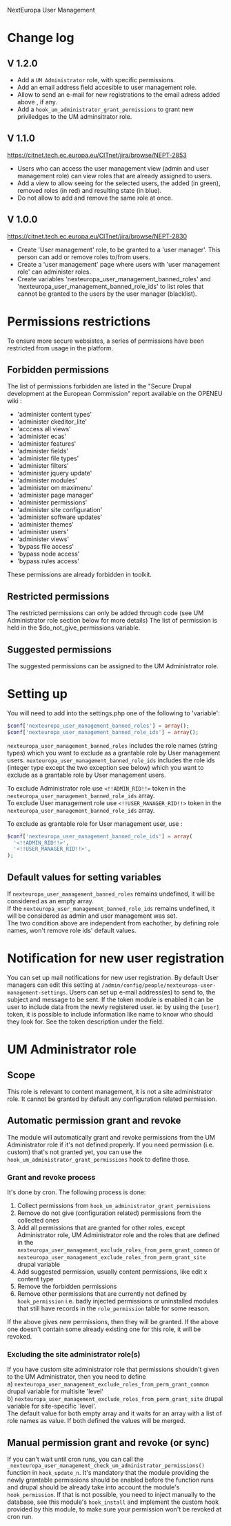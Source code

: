 NextEuropa User Management

# Change log
## V 1.2.0
- Add a `UM Administrator` role, with specific permissions.
- Add an email address field accesible to user management role.
- Allow to send an e-mail for new registrations to the email adress added above
, if any.
- Add a `hook_um_administrator_grant_permissions` to grant new priviledges to
the UM adminsitrator role.


## V 1.1.0
https://citnet.tech.ec.europa.eu/CITnet/jira/browse/NEPT-2853
- Users who can access the user management view (admin and user management
role) can view roles that are already assigned to users.
- Add a view to allow seeing for the selected users, the added (in green),
removed roles (in red) and resulting state (in blue).
- Do not allow to add and remove the same role at once.

## V 1.0.0
https://citnet.tech.ec.europa.eu/CITnet/jira/browse/NEPT-2830

- Create 'User management' role, to be granted to a 'user manager'. This person
can add or remove roles to/from users.
- Create a 'user management' page where users with 'user management role' can
administer roles.
- Create variables 'nexteuropa_user_management_banned_roles' and
'nexteuropa_user_management_banned_role_ids' to list roles that cannot be
granted to the users by the user manager (blacklist).

# Permissions restrictions
To ensure more secure websistes, a series of permissions have been restricted
from usage in the platform.
## Forbidden permissions
The list of permissions forbidden are listed in the "Secure Drupal development
at the European Commission" report available on the OPENEU wiki :

-  'administer content types'
-  'administer ckeditor_lite'
-  'acccess all views'
-  'administer ecas'
-  'administer features'
-  'administer fields'
-  'administer file types'
-  'administer filters'
-  'administer jquery update'
-  'administer modules'
-  'administer om maximenu'
-  'administer page manager'
-  'administer permissions'
-  'administer site configuration'
-  'administer software updates'
-  'administer themes'
-  'administer users'
-  'administer views'
-  'bypass file access'
-  'bypass node access'
-  'bypass rules access'

These permissions are already forbidden in toolkit.
## Restricted permissions
The restricted permissions can only be added through code (see UM Administrator
role section below for more details)
The list of permission is held in the $do_not_give_permissions variable.
## Suggested permissions
The suggested permissions can be assigned to the UM Administrator role.

# Setting up
You will need to add into the settings.php one of the following to 'variable':
```php
$conf['nexteuropa_user_management_banned_roles'] = array();
$conf['nexteuropa_user_management_banned_role_ids'] = array();
```

`nexteuropa_user_management_banned_roles` includes the role names (string types)
which you want to exclude as a grantable role by User management users.
`nexteuropa_user_management_banned_role_ids` includes the role ids
(integer type except the two exception see below) which you want to exclude as a
grantable role by User management users. 

To exclude Administrator role use `<!!ADMIN_RID!!>` token in the
`nexteuropa_user_management_banned_role_ids` array.  
To exclude User management role use `<!!USER_MANAGER_RID!!>` token in the 
`nexteuropa_user_management_banned_role_ids` array.

To exclude as grantable role for User management user, use :
```php
$conf['nexteuropa_user_management_banned_role_ids'] = array(
  '<!!ADMIN_RID!!>',
  '<!!USER_MANAGER_RID!!>',
);
```

## Default values for setting variables
If `nexteuropa_user_management_banned_roles` remains undefined, it will be
considered as an empty array.  
If the `nexteuropa_user_management_banned_role_ids` remains undefined, it will
be considered as admin and user management was set.  
The two condition above are independent from eachother, by defining role names,
won't remove role ids' default values.

# Notification for new user registration
You can set up mail notifications for new user registration.
By default User managers can edit this setting at
`/admin/config/people/nexteuropa-user-management-settings`.
Users can set up e-mail address(es) to send to, the subject and message to be
sent.
If the token module is enabled it can be user to include data from the newly
registered user.
ie: by using the `[user]` token, it is possible to include information like
name to know who should they look for.
See the token description under the field.

# UM Administrator role
## Scope
This role is relevant to content management, it is not a site administrator
role.
It cannot be granted by default any configuration related permission.

## Automatic permission grant and revoke
The module will automatically grant and revoke permissions from the UM
Administrator role if it's not defined properly. If you need permission (i.e.
custom) that's not granted yet, you can use the
`hook_um_administrator_grant_permissions` hook to define those.

### Grant and revoke process
It's done by cron. The following process is done:
1. Collect permissions from `hook_um_administrator_grant_permissions`
2. Remove do not give (configuration related) permissions from the collected
ones
3. Add all permissions that are granted for other roles, except Administrator
role, UM Administrator role and the roles that are defined in the
`nexteuropa_user_management_exclude_roles_from_perm_grant_common` or
`nexteuropa_user_management_exclude_roles_from_perm_grant_site` drupal variable
4. Add suggested permission, usually content permissions, like edit x content
type
5. Remove the forbidden permissions
6. Remove other permissions that are currently not defined by `hook_permission`
i.e. badly injected permissions or uninstalled modules that still have records
in the `role_permission` table for some reason.

If the above gives new permissions, then they will be granted. If the above one
doesn't contain some already existing one for this role, it will be revoked.
### Excluding the site administrator role(s)
If you have custom site administrator role that permissions shouldn't given to
the UM Administrator, then you need to define  
a) `nexteuropa_user_management_exclude_roles_from_perm_grant_common` drupal
variable for multisite 'level'  
b) `nexteuropa_user_management_exclude_roles_from_perm_grant_site` drupal
variable for site-specific 'level'.  
The default value for both empty array and it waits for an array with a list of
role names as value. If both defined the values will be merged.
## Manual permission grant and revoke (or sync)
If you can't wait until cron runs, you can call the
`_nexteuropa_user_management_check_um_administrator_permissions()` function in
`hook_update_n`. It's mandatory that the module providing the newly grantable
permissions should be enabled before the function runs and drupal should be
already take into account the module's `hook_permission`. If that is not
possible, you need to inject manually to the database, see this module's
`hook_install` and implement the custom hook provided by this module, to make
sure your permission won't be revoked at cron run.
